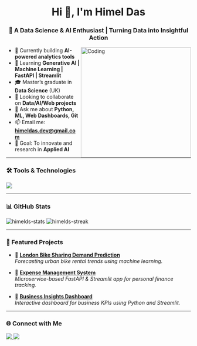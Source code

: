 <h1 align="center">Hi 👋, I'm Himel Das</h1>
<h3 align="center">🚀 A Data Science & AI Enthusiast | Turning Data into Insightful Action</h3>

<img align="right" alt="Coding" width="300" src="https://media.giphy.com/media/qgQUggAC3Pfv687qPC/giphy.gif">

- 🔭 Currently building **AI-powered analytics tools**
- 🌱 Learning **Generative AI | Machine Learning | FastAPI | Streamlit**
- 🎓 Master’s graduate in **Data Science** (UK)
- 👯 Looking to collaborate on **Data/AI/Web projects**
- 💬 Ask me about **Python, ML, Web Dashboards, Git**
- 📫 Email me: **himeldas.dev@gmail.com**
- 🎯 Goal: To innovate and research in **Applied AI**

---

### 🛠️ Tools & Technologies
<p align="left">
  <img src="https://skillicons.dev/icons?i=python,html,css,js,react,fastapi,streamlit,jupyter,mysql,git,github,vscode&perline=7" />
</p>

---

### 📊 GitHub Stats
<p align="left">
  <img src="https://github-readme-stats.vercel.app/api?username=himelds&show_icons=true&theme=radical" alt="himelds-stats" />
  <img src="https://github-readme-streak-stats.herokuapp.com/?user=himelds&theme=radical" alt="himelds-streak" />
</p>

---

### 🚀 Featured Projects

- 🔹 [**London Bike Sharing Demand Prediction**](https://github.com/himelds/london-bike-sharing-demand)  
  *Forecasting urban bike rental trends using machine learning.*

- 🔹 [**Expense Management System**](https://github.com/himelds/expense-management)  
  *Microservice-based FastAPI & Streamlit app for personal finance tracking.*

- 🔹 [**Business Insights Dashboard**](https://github.com/himelds/business-insights-dashboard)  
  *Interactive dashboard for business KPIs using Python and Streamlit.*

---

### 🌐 Connect with Me

<p align="left">
  <a href="https://www.linkedin.com/in/himeldas/" target="_blank">
    <img src="https://img.shields.io/badge/-LinkedIn-blue?style=flat-square&logo=linkedin&logoColor=white"/>
  </a>
  <a href="mailto:himeldas.dev@gmail.com">
    <img src="https://img.shields.io/badge/-Email-%23D14836?style=flat-square&logo=gmail&logoColor=white"/>
  </a>
</p>
